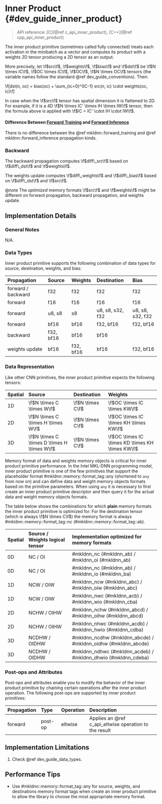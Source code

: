 Inner Product {#dev_guide_inner_product}
========================================

>
> API reference: [C](@ref c_api_inner_product), [C++](@ref cpp_api_inner_product)
>

The inner product primitive (sometimes called fully connected) treats each
activation in the minibatch as a vector and computes its product with a
weights 2D tensor producing a 2D tensor as an output.

More precisely, let \f$src\f$, \f$weights\f$, \f$bias\f$ and \f$dst\f$ be \f$N
\times IC\f$, \f$OC \times IC\f$, \f$OC\f$, \f$N \times OC\f$ tensors (the
variable names follow the standard @ref dev_guide_conventions). Then:

\f[dst(n, oc) = bias(oc) + \sum_{ic=0}^{IC-1} src(n, ic) \cdot weights(oc, ic)\f]

In case when the \f$src\f$ tensor has spatial dimension it is flattened to 2D.
For example, if it is a 4D \f$N \times IC' \times IH \times IW\f$ tensor, then
the formula above is applied with \f$IC = IC' \cdot IH \cdot IW\f$.

#### Difference Between [Forward Training](#mkldnn::forward_training) and [Forward Inference](#mkldnn::forward_inference)

There is no difference between the @ref mkldnn::forward_training
and @ref mkldnn::forward_inference propagation kinds.

### Backward

The backward propagation computes \f$diff\_src\f$
based on \f$diff\_dst\f$ and \f$weights\f$.

The weights update computes \f$diff\_weights\f$ and \f$diff\_bias\f$
based on \f$diff\_dst\f$ and \f$src\f$.

@note The *optimized* memory formats \f$src\f$ and \f$weights\f$ might be
different on forward propagation, backward propagation, and weights update.

## Implementation Details

### General Notes

N/A.

### Data Types

Inner product primitive supports the following combination of data types for
source, destination, weights, and bias:

| Propagation        | Source    | Weights   | Destination      | Bias             |
| :--                | :--       | :--       | :--              | :--              |
| forward / backward | f32       | f32       | f32              | f32              |
| forward            | f16       | f16       | f16              | f16              |
| forward            | u8, s8    | s8        | u8, s8, s32, f32 | u8, s8, s32, f32 |
| forward            | bf16      | bf16      | f32, bf16        | f32, bf16        |
| backward           | f32, bf16 | bf16      | bf16             |                  |
| weights update     | bf16      | f32, bf16 | bf16             | f32, bf16        |

### Data Representation

Like other CNN primitives, the inner product primitive expects the following
tensors:

| Spatial | Source                                      | Destination      | Weights
| :--     | :--                                         | :--              | :--
| 1D      | \f$N \times C \times W\f$                   | \f$N \times C\f$ | \f$OC \times IC \times KW\f$
| 2D      | \f$N \times C \times H \times W\f$          | \f$N \times C\f$ | \f$OC \times IC \times KH \times KW\f$
| 3D      | \f$N \times C \times D \times H \times W\f$ | \f$N \times C\f$ | \f$OC \times IC \times KD \times KH \times KW\f$

Memory format of data and weights memory objects is critical for inner
product primitive performance. In the Intel MKL-DNN programming model, inner
product primitive is one of the few primitives that support the placeholder
format #mkldnn::memory::format_tag::any (shortened to `any` from
now on) and can define data and weight memory objects formats based on the
primitive parameters. When using `any` it is necessary to first create an
inner product primitive descriptor and then query it for the actual data and
weight memory objects formats.

The table below shows the combinations for which **plain** memory formats the
inner product primitive is optimized for. For the destination tensor (which is
always \f$N \times C\f$) the memory format is always
#mkldnn::memory::format_tag::nc (#mkldnn::memory::format_tag::ab).

| Spatial | Source / Weights logical tensor | Implementation optimized for memory formats
| :--     | :--                             | :--
| 0D      | NC / OI                         | #mkldnn_nc (#mkldnn_ab) / #mkldnn_oi (#mkldnn_ab)
| 0D      | NC / OI                         | #mkldnn_nc (#mkldnn_ab) / #mkldnn_io (#mkldnn_ba)
| 1D      | NCW / OIW                       | #mkldnn_ncw (#mkldnn_abc) / #mkldnn_oiw (#mkldnn_abc)
| 1D      | NCW / OIW                       | #mkldnn_nwc (#mkldnn_acb) / #mkldnn_wio (#mkldnn_cba)
| 2D      | NCHW / OIHW                     | #mkldnn_nchw (#mkldnn_abcd) / #mkldnn_oihw (#mkldnn_abcd)
| 2D      | NCHW / OIHW                     | #mkldnn_nhwc (#mkldnn_acdb) / #mkldnn_hwio (#mkldnn_cdba)
| 3D      | NCDHW / OIDHW                   | #mkldnn_ncdhw (#mkldnn_abcde) / #mkldnn_oidhw (#mkldnn_abcde)
| 3D      | NCDHW / OIDHW                   | #mkldnn_ndhwc (#mkldnn_acdeb) / #mkldnn_dhwio (#mkldnn_cdeba)

### Post-ops and Attributes

Post-ops and attributes enable you to modify the behavior of the inner product
primitive by chaining certain operations after the inner product operation.
The following post-ops are supported by inner product primitives:

| Propagation | Type    | Operation | Description
| :--         | :--     | :--       | :--
| forward     | post-op | eltwise   | Applies an @ref c_api_eltwise operation to the result

## Implementation Limitations

1. Check @ref dev_guide_data_types.


## Performance Tips

- Use #mkldnn::memory::format_tag::any for source, weights,
  and destinations memory format tags when create an inner product primitive
  to allow the library to choose the most appropriate memory format.
